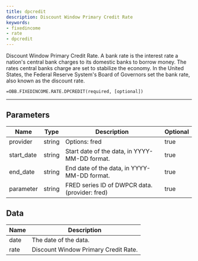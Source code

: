 ```yaml
---
title: dpcredit
description: Discount Window Primary Credit Rate
keywords: 
- fixedincome
- rate
- dpcredit
---
```


<!-- markdownlint-disable MD041 -->

Discount Window Primary Credit Rate.  A bank rate is the interest rate a nation's central bank charges to its domestic banks to borrow money. The rates central banks charge are set to stabilize the economy. In the United States, the Federal Reserve System's Board of Governors set the bank rate, also known as the discount rate.

```excel wordwrap
=OBB.FIXEDINCOME.RATE.DPCREDIT(required, [optional])
```

---

## Parameters

| Name | Type | Description | Optional |
| ---- | ---- | ----------- | -------- |
| provider | string | Options: fred | true |
| start_date | string | Start date of the data, in YYYY-MM-DD format. | true |
| end_date | string | End date of the data, in YYYY-MM-DD format. | true |
| parameter | string | FRED series ID of DWPCR data. (provider: fred) | true |

## Data

| Name | Description |
| ---- | ----------- |
| date | The date of the data.  |
| rate | Discount Window Primary Credit Rate.  |
